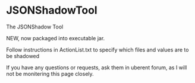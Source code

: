 JSONShadowTool
==============

The JSONShadow Tool

NEW, now packaged into executable jar.

Follow instructions in ActionList.txt to specify which files and values are to be shadowed

If you have any questions or requests, ask them in uberent forum, as I will not be monitering this page closely. 
